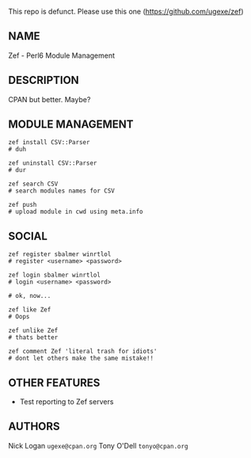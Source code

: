 This repo is defunct.  Please use this one (https://github.com/ugexe/zef)

## NAME

Zef - Perl6 Module Management

## DESCRIPTION

CPAN but better. Maybe?

## MODULE MANAGEMENT

    zef install CSV::Parser
    # duh

    zef uninstall CSV::Parser
    # dur

    zef search CSV
    # search modules names for CSV

    zef push
    # upload module in cwd using meta.info

## SOCIAL

	zef register sbalmer winrtlol
	# register <username> <password>

	zef login sbalmer winrtlol
	# login <username> <password>

	# ok, now...

	zef like Zef
	# Oops

	zef unlike Zef
	# thats better

	zef comment Zef 'literal trash for idiots'
	# dont let others make the same mistake!!

## OTHER FEATURES

 * Test reporting to Zef servers

## AUTHORS

Nick Logan `ugexe@cpan.org`
Tony O'Dell `tonyo@cpan.org`

